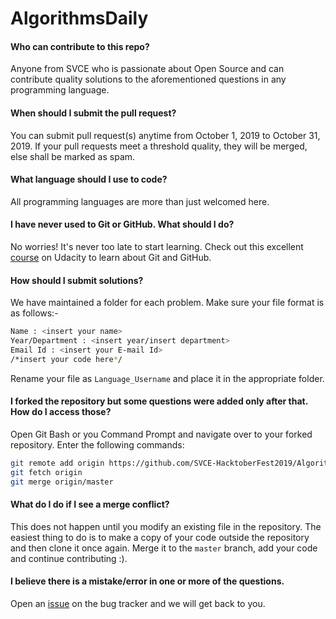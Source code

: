 # AlgorithmsDaily
#### Who can contribute to this repo?
  Anyone from SVCE who is passionate about Open Source and can contribute quality solutions to the aforementioned questions in any programming language.

   #### When should I submit the pull request?
  You can submit pull request(s) anytime from October 1, 2019 to October 31, 2019. If your pull requests meet a threshold quality, they will be merged, else shall be marked as spam.

  #### What language should I use to code?
  All programming languages are more than just welcomed here.

  #### I have never used to Git or GitHub. What should I do?
  No worries! It's never too late to start learning. Check out this excellent [course](https://www.udacity.com/course/version-control-with-git--ud123) on Udacity to learn about Git and GitHub.

  #### How should I submit solutions?
  We have maintained a folder for each problem. Make sure your file format is as follows:-
 ```bash
 Name : <insert your name>
 Year/Department : <insert year/insert department>
 Email Id : <insert your E-mail Id>
 /*insert your code here*/
 ```
 
 Rename your file as `Language_Username` and place it in the appropriate folder.

 #### I forked the repository but some questions were added only after that. How do I access those?
  Open Git Bash or you Command Prompt and navigate over to your forked repository. Enter the following commands:
  ```bash
  git remote add origin https://github.com/SVCE-HacktoberFest2019/AlgorithmsDaily.git
  git fetch origin
  git merge origin/master
  ```
  #### What do I do if I see a merge conflict?
This does not happen until you modify an existing file in the repository. The easiest thing to do is to make a copy of your code outside the repository and then clone it once again. Merge it to the `master` branch, add your code and continue contributing :).

  #### I believe there is a mistake/error in one or more of the questions.
  Open an [issue](https://github.com/SVCE-HacktoberFest2019/AlgorithmsDaily/issues) on the bug tracker and we will get back to you.

